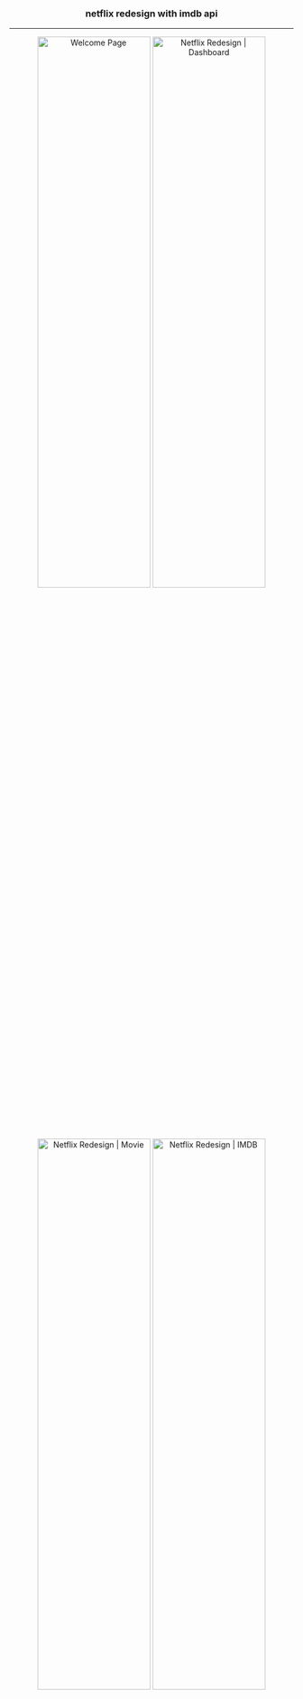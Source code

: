 <h3 align="center">netflix redesign with imdb api</h3>


---
<p align="center">
    <img width=200px height=50%
        src="https://user-images.githubusercontent.com/23082238/173832870-43fc37c8-3927-4d3b-bbde-031b3ddd439c.png"
        alt="Welcome Page">
    <img width=200px height=50%
        src="https://user-images.githubusercontent.com/23082238/173832896-62b3e35a-5fb1-4f18-8c91-35e694621357.png"
        alt="Netflix Redesign | Dashboard">
    <img width=200px height=50%
        src="https://user-images.githubusercontent.com/23082238/173832901-77c4b8a5-2699-44b3-9780-9873c2453275.png"
        alt="Netflix Redesign | Movie">
    <img width=200px height=50%
        src="https://user-images.githubusercontent.com/23082238/173832908-4ff1b2c4-295b-4b99-825b-ebf1b0914f46.png"
        alt="Netflix Redesign | IMDB">

</p>


<p align="center"> A simple redesign of netflix.
    <br>
</p>

## Content

- [About](#about)
- [Tools](#tools)
- [Author](#author)

## About <a name="about"></a>

Redesign Netflix app consuming imdb api.

### Requirements

- NodeJS
- Expo CLI
- Internet (for documentation)
- VSCode
- React Native

### Installation

Clone this repository

```
git clone https://github.com/andeilsongf/netflix-imdb.git
```

Get inside the folder project

```
cd netflix-imdb
```
Install dependencies needed

```
sudo yarn install (ou npm i)
```

Start expo

```
expo start -i
(or -a for Android)
```

Start API

```
yarn api
```

## Tools <a name="tools"></a>

- [React Native](https://reactnative.dev/) - Mobile Framework
- [Styled-Components](https://styled-components.com/) - CSS in JS
- [React Native Gesture Handler](https://docs.swmansion.com/react-native-gesture-handler/) - Util Buttons Platform
- [React Navigation](https://reactnavigation.org/) - Control navigation app
- [Typescript](https://www.typescriptlang.org/) - Superset Javascript
- [Expo](https://expo.io/) - Development
- [Axios](https://axios-http.com/docs/intro) - API Fetch

## Author <a name="author"></a>

- [@andeilsongf](https://github.com/andeilsongf)
